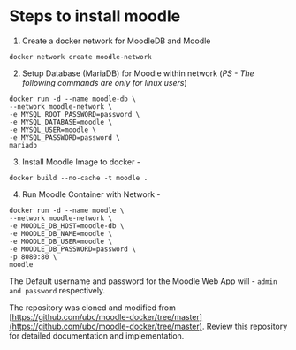# Steps to install moodle 

1) Create a docker network for MoodleDB and Moodle
```
docker network create moodle-network
```

2) Setup Database (MariaDB) for Moodle within network (*PS - The following commands are only for linux users*)

```
docker run -d --name moodle-db \
--network moodle-network \
-e MYSQL_ROOT_PASSWORD=password \
-e MYSQL_DATABASE=moodle \
-e MYSQL_USER=moodle \
-e MYSQL_PASSWORD=password \
mariadb
```

3) Install Moodle Image to docker - 
```
docker build --no-cache -t moodle .
```

4) Run Moodle Container with Network - 
```
docker run -d --name moodle \
--network moodle-network \
-e MOODLE_DB_HOST=moodle-db \
-e MOODLE_DB_NAME=moodle \
-e MOODLE_DB_USER=moodle \
-e MOODLE_DB_PASSWORD=password \
-p 8080:80 \
moodle
```

The Default username and password for the Moodle Web App will - ```admin and password``` respectively.

The repository was cloned and modified from [https://github.com/ubc/moodle-docker/tree/master](https://github.com/ubc/moodle-docker/tree/master). Review this repository for detailed documentation and implementation.